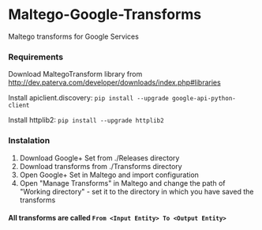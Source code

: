 # Maltego-Google-Transforms
Maltego transforms for Google Services

### Requirements
Download MaltegoTransform library from http://dev.paterva.com/developer/downloads/index.php#libraries

Install apiclient.discovery: `pip install --upgrade google-api-python-client`

Install httplib2: `pip install --upgrade httplib2`

### Instalation
1. Download Google+ Set from ./Releases directory
2. Download transforms from ./Transforms directory
3. Open Google+ Set in Maltego and import configuration
4. Open "Manage Transforms" in Maltego and change the path of "Working directory" - set it to the directory in which you have saved the transforms


#### All transforms are called `From <Input Entity> To <Output Entity>`
